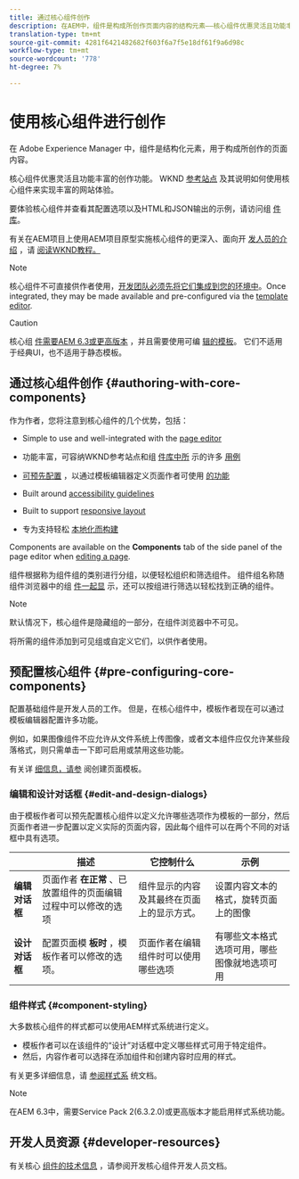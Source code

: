 ```yaml
---
title: 通过核心组件创作
description: 在AEM中，组件是构成所创作页面内容的结构元素——核心组件优惠灵活且功能丰富的创作功能。
translation-type: tm+mt
source-git-commit: 4281f6421482682f603f6a7f5e18df61f9a6d98c
workflow-type: tm+mt
source-wordcount: '778'
ht-degree: 7%

---
```



# 使用核心组件进行创作

在 Adobe Experience Manager 中，组件是结构化元素，用于构成所创作的页面内容。

核心组件优惠灵活且功能丰富的创作功能。 WKND [参考站点](https://wknd.site) 及其说明如何使用核心组件来实现丰富的网站体验。

要体验核心组件并查看其配置选项以及HTML和JSON输出的示例，请访问组 [件库](https://adobe.com/go/aem_cmp_library)。

有关在AEM项目上使用AEM项目原型实施核心组件的更深入、面向开 [发人员的介绍](/help/developing/archetype/overview.md) ，请 [阅读WKND教程。](https://docs.adobe.com/content/help/en/experience-manager-learn/getting-started-wknd-tutorial-develop/overview.html)

>[!NOTE]
>
>核心组件不可直接供作者使用，[开发团队必须先将它们集成到您的环境中](/help/get-started/using.md)。Once integrated, they may be made available and pre-configured via the [template editor](https://docs.adobe.com/content/help/en/experience-manager-cloud-service/sites/authoring/features/templates.html).

>[!CAUTION]
>
>核心组 [件需要AEM 6.3或更高版本](/help/versions.md) ，并且需要使用可编 [辑的模板](https://docs.adobe.com/content/help/en/experience-manager-cloud-service/sites/authoring/features/templates.html)。 它们不适用于经典UI，也不适用于静态模板。

## 通过核心组件创作 {#authoring-with-core-components}

作为作者，您将注意到核心组件的几个优势，包括：

* Simple to use and well-integrated with the [page editor](https://docs.adobe.com/content/help/en/experience-manager-cloud-service/sites/authoring/fundamentals/editing-content.html)

* 功能丰富，可容纳WKND参考站点和组 [件库中所](https://wknd.site) 示的许多 [用例](https://adobe.com/go/aem_cmp_library)

* [可预先配置](#pre-configuring-core-components) ，以通过模板编辑器定义页面作者可使用 [的功能](https://docs.adobe.com/content/help/en/experience-manager-cloud-service/sites/authoring/features/templates.html)

* Built around [accessibility guidelines](https://docs.adobe.com/content/help/en/experience-manager-cloud-service/sites/authoring/fundamentals/accessible-content.html)

* Built to support [responsive layout](https://docs.adobe.com/content/help/en/experience-manager-cloud-service/sites/authoring/features/responsive-layout.html)

* 专为支持轻松 [本地化而构建](localization.md)

Components are available on the **Components** tab of the side panel of the page editor when [editing a page](https://docs.adobe.com/content/help/en/experience-manager-cloud-service/sites/authoring/fundamentals/editing-content.html).

组件根据称为组件组的类别进行分组，以便轻松组织和筛选组件。 组件组名称随组件浏览器中的组 [件一起显](https://docs.adobe.com/content/help/en/experience-manager-cloud-service/sites/authoring/fundamentals/editing-content.html) 示，还可以按组进行筛选以轻松找到正确的组件。

>[!NOTE]
>
>默认情况下，核心组件是隐藏组的一部分，在组件浏览器中不可见。
>
>将所需的组件添加到可见组或自定义它们，以供作者使用。

## 预配置核心组件 {#pre-configuring-core-components}

配置基础组件是开发人员的工作。 但是，在核心组件中，模板作者现在可以通过模板编辑器配置许多功能。

例如，如果图像组件不应允许从文件系统上传图像，或者文本组件应仅允许某些段落格式，则只需单击一下即可启用或禁用这些功能。

有关详 [细信息，请参](https://docs.adobe.com/content/help/en/experience-manager-cloud-service/sites/authoring/features/templates.html) 阅创建页面模板。

### 编辑和设计对话框 {#edit-and-design-dialogs}

由于模板作者可以预先配置核心组件以定义允许哪些选项作为模板的一部分，然后页面作者进一步配置以定义实际的页面内容，因此每个组件可以在两个不同的对话框中具有选项。

|  | 描述 | 它控制什么 | 示例 |
|--- |--- |--- |--- |
| **编辑对话框** | 页面作者 **在正常** 、已放置组件的页面编辑过程中可以修改的选项 | 组件显示的内容及其最终在页面上的显示方式。 | 设置内容文本的格式，旋转页面上的图像 |
| **设计对话框** | 配置页面模 **板时** ，模板作者可以修改的选项。 | 页面作者在编辑组件时可以使用哪些选项 | 有哪些文本格式选项可用，哪些图像就地选项可用 |

### 组件样式 {#component-styling}

大多数核心组件的样式都可以使用AEM样式系统进行定义。

* 模板作者可以在该组件的“设计”对话框中定义哪些样式可用于特定组件。
* 然后，内容作者可以选择在添加组件和创建内容时应用的样式。

有关更多详细信息，请 [参阅样式系](https://docs.adobe.com/content/help/en/experience-manager-cloud-service/sites/authoring/features/style-system.html) 统文档。

>[!NOTE]
>
>在AEM 6.3中，需要Service Pack 2(6.3.2.0)或更高版本才能启用样式系统功能。

## 开发人员资源 {#developer-resources}

有关核心 [组件的技术信息](/help/developing/overview.md) ，请参阅开发核心组件开发人员文档。
